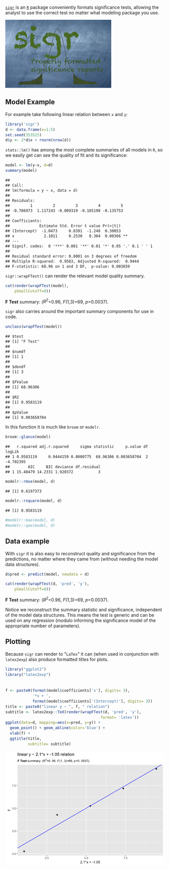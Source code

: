 [`sigr`](https://CRAN.R-project.org/package=sigr) is an [`R`](https://cran.r-project.org) package conveniently formats significance tests, allowing the analyst to use the correct test no matter what modeling package you use.

![](sigr.png)

Model Example
-------------

For example take following linear relation between `x` and `y`:

``` r
library('sigr')
d <- data.frame(x=1:5)
set.seed(353525)
d$y <- 2*d$x + rnorm(nrow(d))
```

`stats::lm()` has among the most complete summaries of all models in `R`, so we easily get can see the quality of fit and its significance:

``` r
model <- lm(y~x, d=d)
summary(model)
```

    ## 
    ## Call:
    ## lm(formula = y ~ x, data = d)
    ## 
    ## Residuals:
    ##         1         2         3         4         5 
    ## -0.786973  1.117243 -0.009319 -0.185198 -0.135753 
    ## 
    ## Coefficients:
    ##             Estimate Std. Error t value Pr(>|t|)   
    ## (Intercept)  -1.0473     0.8391  -1.248  0.30053   
    ## x             2.1011     0.2530   8.304  0.00366 **
    ## ---
    ## Signif. codes:  0 '***' 0.001 '**' 0.01 '*' 0.05 '.' 0.1 ' ' 1
    ## 
    ## Residual standard error: 0.8001 on 3 degrees of freedom
    ## Multiple R-squared:  0.9583, Adjusted R-squared:  0.9444 
    ## F-statistic: 68.96 on 1 and 3 DF,  p-value: 0.003659

`sigr::wrapFTest()` can render the relevant model quality summary.

``` r
cat(render(wrapFTest(model),
    pSmallCutoff=0))
```

**F Test** summary: (<i>R<sup>2</sup></i>=0.96, *F*(1,3)=69, *p*=0.0037).

`sigr` also carries around the important summary components for use in code.

``` r
unclass(wrapFTest(model))
```

    ## $test
    ## [1] "F Test"
    ## 
    ## $numdf
    ## [1] 1
    ## 
    ## $dendf
    ## [1] 3
    ## 
    ## $FValue
    ## [1] 68.96306
    ## 
    ## $R2
    ## [1] 0.9583119
    ## 
    ## $pValue
    ## [1] 0.003658704

In this function it is much like `broom` or `modelr`.

``` r
broom::glance(model)
```

    ##   r.squared adj.r.squared     sigma statistic     p.value df    logLik
    ## 1 0.9583119     0.9444159 0.8000775  68.96306 0.003658704  2 -4.702395
    ##        AIC     BIC deviance df.residual
    ## 1 15.40479 14.2331 1.920372           3

``` r
modelr::rmse(model, d)
```

    ## [1] 0.6197373

``` r
modelr::rsquare(model, d)
```

    ## [1] 0.9583119

``` r
#modelr::mae(model, d)
#modelr::qae(model, d)
```

Data example
------------

With `sigr` it is also easy to reconstruct quality and significance from the predictions, no matter where they came from (without needing the model data structures).

``` r
d$pred <- predict(model, newdata = d)
```

``` r
cat(render(wrapFTest(d, 'pred', 'y'),
    pSmallCutoff=0))
```

**F Test** summary: (<i>R<sup>2</sup></i>=0.96, *F*(1,3)=69, *p*=0.0037).

Notice we reconstruct the summary statistic and significance, independent of the model data structures. This means the test is generic and can be used on any regression (modulo informing the significance model of the appropriate number of parameters).

Plotting
--------

Because `sigr` can render to "`LaTex`" it can (when used in conjunction with `latex2exp`) also produce formatted titles for plots.

``` r
library("ggplot2")
library("latex2exp")


f <- paste0(format(model$coefficients['x'], digits= 3), 
            '*x + ',
            format(model$coefficients['(Intercept)'], digits= 3))
title <- paste0("linear y ~ ", f, " relation")
subtitle <- latex2exp::TeX(render(wrapFTest(d, 'pred', 'y'), 
                                          format= 'latex'))
ggplot(data=d, mapping=aes(x=pred, y=y)) + 
  geom_point() + geom_abline(color='blue') +
  xlab(f) +
  ggtitle(title, 
          subtitle= subtitle)
```

![](example_files/figure-markdown_github/plot-1.png)
